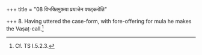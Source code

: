 +++
title = "08 विभक्तिमुक्त्वा प्रयाजेन वषट्करोति"

+++
8. Having uttered the case-form, with fore-offering for mula he makes the Vaṣaṭ-call.[^1]   

[^1]: Cf. TS I.5.2.3. 
